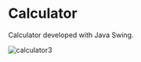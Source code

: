 # Calculator

Calculator developed with Java Swing.

![calculator3](https://user-images.githubusercontent.com/110068135/190441338-5db48452-5de0-4829-ada8-474c2d924d56.png)
